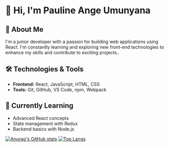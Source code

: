 # 👋 Hi, I'm Pauline Ange Umunyana

## 🚀 About Me
I'm a junior developer with a passion for building web applications using React. I'm constantly learning and exploring new front-end technologies to enhance my skills and contribute to exciting projects..

## 🛠️ Technologies & Tools
- **Frontend:** React, JavaScript, HTML, CSS
- **Tools:** Git, GitHub, VS Code, npm, Webpack

## 🌱 Currently Learning
- Advanced React concepts
- State management with Redux
- Backend basics with Node.js


[![Anurag's GitHub stats](https://github-readme-stats.vercel.app/api?username=angep72)](https://github.com/angep72/github-readme-stats)
[![Top Langs](https://github-readme-stats.vercel.app/api/top-langs/?username=angep72)](https://github.com/angep72/github-readme-stats)



